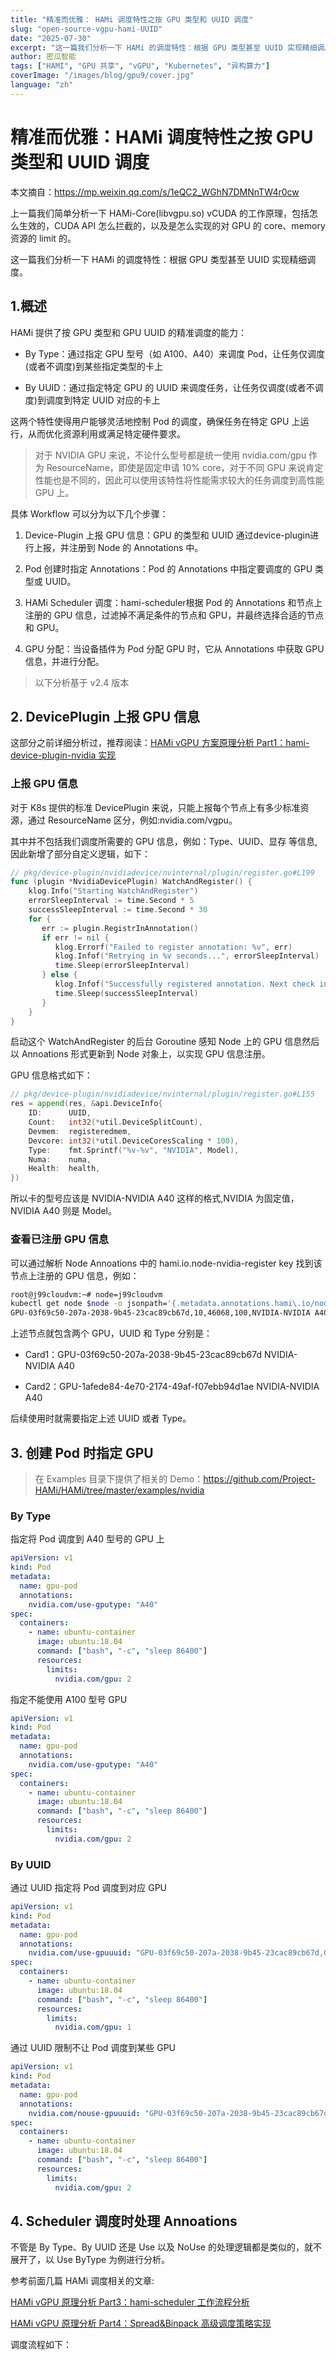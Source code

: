 ```yaml
---
title: "精准而优雅： HAMi 调度特性之按 GPU 类型和 UUID 调度"
slug: "open-source-vgpu-hami-UUID"
date: "2025-07-30"
excerpt: "这一篇我们分析一下 HAMi 的调度特性：根据 GPU 类型甚至 UUID 实现精细调。"
author: 密瓜智能
tags: ["HAMI", "GPU 共享", "vGPU", "Kubernetes", "异构算力"]
coverImage: "/images/blog/gpu9/cover.jpg"
language: "zh"
---
```


# 精准而优雅：HAMi 调度特性之按 GPU 类型和 UUID 调度

本文摘自：https://mp.weixin.qq.com/s/1eQC2_WGhN7DMNnTW4r0cw

上一篇我们简单分析一下 HAMi-Core(libvgpu.so) vCUDA 的工作原理，包括怎么生效的，CUDA API 怎么拦截的，以及是怎么实现的对 GPU 的 core、memory 资源的 limit 的。

这一篇我们分析一下 HAMi 的调度特性：根据 GPU 类型甚至 UUID 实现精细调度。

## 1.概述

HAMi 提供了按 GPU 类型和 GPU UUID 的精准调度的能力：

- By Type：通过指定 GPU 型号（如 A100、A40）来调度 Pod，让任务仅调度(或者不调度)到某些指定类型的卡上

- By UUID：通过指定特定 GPU 的 UUID 来调度任务，让任务仅调度(或者不调度)到调度到特定 UUID 对应的卡上

这两个特性使得用户能够灵活地控制 Pod 的调度，确保任务在特定 GPU 上运行，从而优化资源利用或满足特定硬件要求。

> 对于 NVIDIA GPU 来说，不论什么型号都是统一使用 nvidia.com/gpu 作为 ResourceName，即使是固定申请 10% core，对于不同 GPU 来说肯定性能也是不同的，因此可以使用该特性将性能需求较大的任务调度到高性能 GPU 上。

具体 Workflow 可以分为以下几个步骤：

1. Device-Plugin 上报 GPU 信息：GPU 的类型和 UUID 通过device-plugin进行上报，并注册到 Node 的 Annotations 中。

2. Pod 创建时指定 Annotations：Pod 的 Annotations 中指定要调度的 GPU 类型或 UUID。

3. HAMi Scheduler 调度：hami-scheduler根据 Pod 的 Annotations 和节点上注册的 GPU 信息，过滤掉不满足条件的节点和 GPU，并最终选择合适的节点和 GPU。

4. GPU 分配：当设备插件为 Pod 分配 GPU 时，它从 Annotations 中获取 GPU 信息，并进行分配。

>以下分析基于 v2.4 版本

## 2. DevicePlugin 上报 GPU 信息

这部分之前详细分析过，推荐阅读：[HAMi vGPU 方案原理分析 Part1：hami-device-plugin-nvidia 实现](https://dynamia.ai/zh/blog/open-source-vgpu-hami-device-plugin-nvidia)

### 上报 GPU 信息

对于 K8s 提供的标准 DevicePlugin 来说，只能上报每个节点上有多少标准资源，通过 ResourceName 区分，例如:nvidia.com/vgpu。

其中并不包括我们调度所需要的 GPU 信息，例如：Type、UUID、显存 等信息,因此新增了部分自定义逻辑，如下：

```go
// pkg/device-plugin/nvidiadevice/nvinternal/plugin/register.go#L199
func (plugin *NvidiaDevicePlugin) WatchAndRegister() {
    klog.Info("Starting WatchAndRegister")
    errorSleepInterval := time.Second * 5
    successSleepInterval := time.Second * 30
    for {
       err := plugin.RegistrInAnnotation()
       if err != nil {
          klog.Errorf("Failed to register annotation: %v", err)
          klog.Infof("Retrying in %v seconds...", errorSleepInterval)
          time.Sleep(errorSleepInterval)
       } else {
          klog.Infof("Successfully registered annotation. Next check in %v seconds...", successSleepInterval)
          time.Sleep(successSleepInterval)
       }
    }
}
```

启动这个 WatchAndRegister 的后台 Goroutine 感知 Node 上的 GPU 信息然后以 Annoations 形式更新到 Node 对象上，以实现 GPU 信息注册。

GPU 信息格式如下：

```go
// pkg/device-plugin/nvidiadevice/nvinternal/plugin/register.go#L155
res = append(res, &api.DeviceInfo{
    ID:      UUID,
    Count:   int32(*util.DeviceSplitCount),
    Devmem:  registeredmem,
    Devcore: int32(*util.DeviceCoresScaling * 100),
    Type:    fmt.Sprintf("%v-%v", "NVIDIA", Model),
    Numa:    numa,
    Health:  health,
})
```

所以卡的型号应该是 NVIDIA-NVIDIA A40 这样的格式,NVIDIA 为固定值，NVIDIA A40 则是 Model。

### 查看已注册 GPU 信息

可以通过解析 Node Annoations 中的 hami.io.node-nvidia-register key 找到该节点上注册的 GPU 信息，例如：

```bash
root@j99cloudvm:~# node=j99cloudvm
kubectl get node $node -o jsonpath='{.metadata.annotations.hami\.io/node-nvidia-register}'
GPU-03f69c50-207a-2038-9b45-23cac89cb67d,10,46068,100,NVIDIA-NVIDIA A40,0,true:GPU-1afede84-4e70-2174-49af-f07ebb94d1ae,10,46068,100,NVIDIA-NVIDIA A40,0,true:
```

上述节点就包含两个 GPU，UUID 和 Type 分别是：

- Card1：GPU-03f69c50-207a-2038-9b45-23cac89cb67d NVIDIA-NVIDIA A40

- Card2：GPU-1afede84-4e70-2174-49af-f07ebb94d1ae NVIDIA-NVIDIA A40

后续使用时就需要指定上述 UUID 或者 Type。

## 3. 创建 Pod 时指定 GPU

> 在 Examples 目录下提供了相关的 Demo：https://github.com/Project-HAMi/HAMi/tree/master/examples/nvidia

### By Type

指定将 Pod 调度到 A40 型号的 GPU 上

```yaml
apiVersion: v1
kind: Pod
metadata:
  name: gpu-pod
  annotations:
    nvidia.com/use-gputype: "A40"
spec:
  containers:
    - name: ubuntu-container
      image: ubuntu:18.04
      command: ["bash", "-c", "sleep 86400"]
      resources:
        limits:
          nvidia.com/gpu: 2
```

指定不能使用 A100 型号 GPU

```yaml
apiVersion: v1
kind: Pod
metadata:
  name: gpu-pod
  annotations:
    nvidia.com/use-gputype: "A40"
spec:
  containers:
    - name: ubuntu-container
      image: ubuntu:18.04
      command: ["bash", "-c", "sleep 86400"]
      resources:
        limits:
          nvidia.com/gpu: 2
```

### By UUID

通过 UUID 指定将 Pod 调度到对应 GPU

```yaml
apiVersion: v1
kind: Pod
metadata:
  name: gpu-pod
  annotations:
    nvidia.com/use-gpuuuid: "GPU-03f69c50-207a-2038-9b45-23cac89cb67d,GPU-03f69c50-207a-2038-9b45-23cac89cb67e"
spec:
  containers:
    - name: ubuntu-container
      image: ubuntu:18.04
      command: ["bash", "-c", "sleep 86400"]
      resources:
        limits:
          nvidia.com/gpu: 1
```

通过 UUID 限制不让 Pod 调度到某些 GPU

```yaml
apiVersion: v1
kind: Pod
metadata:
  name: gpu-pod
  annotations:
    nvidia.com/nouse-gpuuuid: "GPU-03f69c50-207a-2038-9b45-23cac89cb67d"
spec:
  containers:
    - name: ubuntu-container
      image: ubuntu:18.04
      command: ["bash", "-c", "sleep 86400"]
      resources:
        limits:
          nvidia.com/gpu: 2
```

## 4. Scheduler 调度时处理 Annoations

不管是 By Type、By UUID 还是 Use 以及 NoUse 的处理逻辑都是类似的，就不展开了，以 Use ByType 为例进行分析。

参考前面几篇 HAMi 调度相关的文章:

[HAMi vGPU 原理分析 Part3：hami-scheduler 工作流程分析](https://dynamia.ai/zh/blog/open-source-vgpu-hami-scheduler)

[HAMi vGPU 原理分析 Part4：Spread&Binpack 高级调度策略实现](https://dynamia.ai/zh/blog/open-source-vgpu-hami-Spread-Binpack)

调度流程如下：




